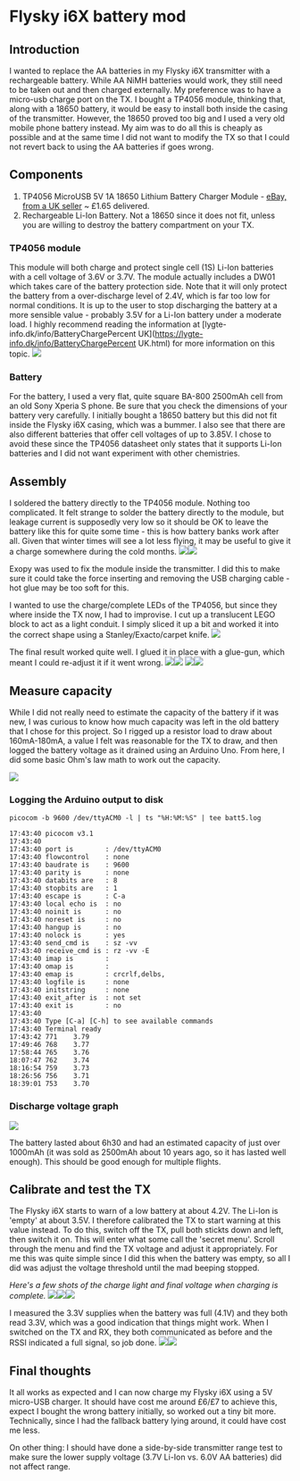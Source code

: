# Flysky i6X battery mod


Introduction
------------
I wanted to replace the AA batteries in my Flysky i6X transmitter with a rechargeable battery. While AA NiMH batteries would work, they still need to be taken out and then charged externally. My preference was to have a micro-usb charge port on the TX. I bought a TP4056 module, thinking that, along with a 18650 battery, it would be easy to install both inside the casing of the transmitter. However, the 18650 proved too big and I used a very old mobile phone battery instead. My aim was to do all this is cheaply as possible and at the same time I did not want to modify the TX so that I could not revert back to using the AA batteries if goes wrong.

Components
----------

1. TP4056 MicroUSB 5V 1A 18650 Lithium Battery Charger Module - [eBay, from a UK seller](https://www.ebay.co.uk/itm/TP4056-MicroUSB-5V-1A-18650-Lithium-Battery-Charger-Module/324115147653?ssPageName=STRK%3AMEBIDX%3AIT&_trksid=p2057872.m2749.l2649) ~ £1.65 delivered.
2. Rechargeable Li-Ion Battery. Not a 18650 since it does not fit, unless you are willing to destroy the battery compartment on your TX.


### TP4056 module
This module will both charge and protect single cell (1S) Li-Ion batteries with a cell voltage of 3.6V or 3.7V. The module actually includes a DW01 which takes care of the battery protection side. Note that it will only protect the battery from a over-discharge level of 2.4V, which is far too low for normal conditions. It is up to the user to stop discharging the battery at a more sensible value - probably 3.5V for a Li-Ion  battery under a moderate load. I highly recommend reading the information at [lygte-info.dk/info/BatteryChargePercent UK](https://lygte-info.dk/info/BatteryChargePercent UK.html) for more information on this topic.
![](./README_files/pasted_image008.jpg)
 

### Battery
For the battery, I used a very flat, quite square BA-800 2500mAh cell from an old Sony Xperia S phone. Be sure that you check the dimensions of your battery very carefully. I initially bought a 18650 battery but this did not fit inside the Flysky i6X casing, which was a bummer. I also see that there are also different batteries that offer cell voltages of up to 3.85V.  I chose to avoid these since the TP4056 datasheet only states that it supports Li-Ion batteries and I did not want experiment with other chemistries.


Assembly
--------
I soldered the battery directly to the TP4056 module. Nothing too complicated. It felt strange to solder the battery directly to the module, but leakage current is supposedly very low so it should be OK to leave the battery like this for quite some time - this is how battery banks work after all. Given that winter times will see a lot less flying, it may be useful to give it a charge somewhere during the cold months.
![](./README_files/pasted_image001.jpg)![](./README_files/pasted_image002.jpg)

Exopy was used to fix the module inside the transmitter. I did this to make sure it could take the force inserting and removing the USB charging cable - hot glue may be too soft for this.

I wanted to use the charge/complete LEDs of the TP4056, but since they where inside the TX now, I had to improvise. I cut up a translucent LEGO block to act as a light conduit. I simply sliced it up a bit and worked it into the correct shape using a Stanley/Exacto/carpet knife. 
![](./README_files/pasted_image007.jpg)

The final result worked quite well. I glued it in place with a glue-gun, which meant I could re-adjust it if it went wrong.
![](./README_files/pasted_image006.jpg)![](./README_files/pasted_image005.jpg)
![](./README_files/pasted_image009.jpg)![](./README_files/pasted_image010.jpg)


Measure capacity
----------------
While I did not really need to estimate the capacity of the battery if it was new, I was curious to know how much capacity was left in the old battery that I chose for this project. So I rigged up a resistor load to draw about 160mA-180mA, a value I felt was reasonable for the TX to draw, and then logged the battery voltage as it drained using an Arduino Uno.  From here, I did some basic Ohm's law math to work out the capacity.

![](./README_files/pasted_image004.jpg)

### Logging the Arduino output to disk
	picocom -b 9600 /dev/ttyACM0 -l | ts "%H:%M:%S" | tee batt5.log

	17:43:40 picocom v3.1
	17:43:40 
	17:43:40 port is        : /dev/ttyACM0
	17:43:40 flowcontrol    : none
	17:43:40 baudrate is    : 9600
	17:43:40 parity is      : none
	17:43:40 databits are   : 8
	17:43:40 stopbits are   : 1
	17:43:40 escape is      : C-a
	17:43:40 local echo is  : no
	17:43:40 noinit is      : no
	17:43:40 noreset is     : no
	17:43:40 hangup is      : no
	17:43:40 nolock is      : yes
	17:43:40 send_cmd is    : sz -vv
	17:43:40 receive_cmd is : rz -vv -E
	17:43:40 imap is        : 
	17:43:40 omap is        : 
	17:43:40 emap is        : crcrlf,delbs,
	17:43:40 logfile is     : none
	17:43:40 initstring     : none
	17:43:40 exit_after is  : not set
	17:43:40 exit is        : no
	17:43:40 
	17:43:40 Type [C-a] [C-h] to see available commands
	17:43:40 Terminal ready
	17:43:42 771	3.79
	17:49:46 768	3.77
	17:58:44 765	3.76
	18:07:47 762	3.74
	18:16:54 759	3.73
	18:26:56 756	3.71
	18:39:01 753	3.70


### Discharge voltage graph
![](./README_files/pasted_image.jpg)

The battery lasted about 6h30 and had an estimated capacity of just over 1000mAh (it was sold as 2500mAh about 10 years ago, so it has lasted well enough). This should be good enough for multiple flights.

Calibrate and test the TX
-------------------------
The Flysky i6X starts to warn of a low battery at about 4.2V. The Li-Ion is 'empty' at about 3.5V. I therefore calibrated the TX to start warning at this value instead. To do this, switch off the TX, pull both stickts down and left, then switch it on. This will enter what some call the 'secret menu'. Scroll through the menu and find the TX voltage and adjust it appropriately. For me this was quite simple since I did this when the battery was empty, so all I did was adjust the voltage threshold until the mad beeping stopped.

*Here's a few shots of the charge light and final voltage when charging is complete.*
![](./README_files/pasted_image012.jpg)![](./README_files/pasted_image014.jpg)![](./README_files/pasted_image013.jpg)

I measured the 3.3V supplies when the battery was full (4.1V) and they both read 3.3V, which was a good indication that things might work. When I switched on the TX and RX, they both communicated as before and the RSSI indicated a full signal, so job done.
![](./README_files/pasted_image015.jpg)![](./README_files/pasted_image016.jpg)

Final thoughts
--------------
It all works as expected and I can now charge my Flysky i6X using a 5V micro-USB charger. It should have cost me around £6/£7 to achieve this, expect I bought the wrong battery initially, so worked out a tiny bit more. Technically, since I had the fallback  battery lying around, it could have cost me less.

On other thing: I should have done a side-by-side transmitter range test to make sure the lower supply voltage (3.7V Li-Ion vs. 6.0V AA batteries) did not affect range.

